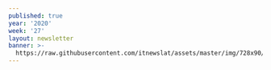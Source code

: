 ```yaml
---
published: true
year: '2020'
week: '27'
layout: newsletter
banner: >-
  https://raw.githubusercontent.com/itnewslat/assets/master/img/728x90/Banner-Resumen.jpg
---
```

